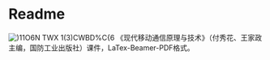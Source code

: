 # Readme
![)11O6N TWX 1(3)CWBD%C{6](https://user-images.githubusercontent.com/129029333/227842956-7d2c52e6-ce69-4d7a-9842-eb2055c031ea.jpg#200)
《现代移动通信原理与技术》（付秀花、王家政主编，国防工业出版社）课件，LaTex-Beamer-PDF格式。
